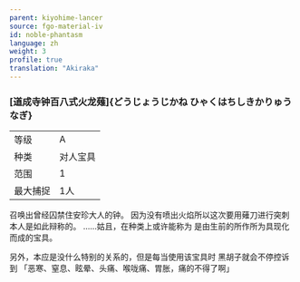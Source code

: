 ```yaml
---
parent: kiyohime-lancer
source: fgo-material-iv
id: noble-phantasm
language: zh
weight: 3
profile: true
translation: "Akiraka"
---
```


### [道成寺钟百八式火龙薙]{どうじょうじかね ひゃくはちしきかりゅうなぎ}

<table>
  <tr><td>等级</td><td>A</td></tr>
  <tr><td>种类</td><td>对人宝具</td></tr>
  <tr><td>范围</td><td>1</td></tr>
  <tr><td>最大捕捉</td><td>1人</td></tr>
</table>

召唤出曾经囚禁住安珍大人的钟。
因为没有喷出火焰所以这次要用薙刀进行突刺
本人是如此辩称的。
……姑且，在种类上或许能称为
是由生前的所作所为具现化而成的宝具。

另外，本应是没什么特别的关系的，但是每当使用该宝具时
黑胡子就会不停控诉到
「恶寒、窒息、眩晕、头痛、喉咙痛、胃胀，痛的不得了啊」
